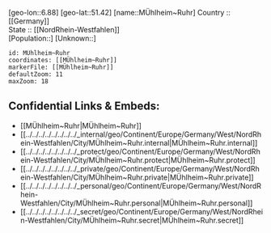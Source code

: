 ﻿---
location: [51.42,6.88] 
mapzoom: [7,12] 
mapmarker: city 
type: City
tags:
- geo/City


SpocWebEntityId: 32704
isDeleted: false
confidential: public

---
[geo-lon::6.88] 
[geo-lat::51.42] 
[name::MÜhlheim~Ruhr] 
Country :: [[Germany]]  
State :: [[NordRhein-Westfahlen]]  
[Population::] 
[Unknown::] 


```leaflet
id: MÜhlheim~Ruhr
coordinates: [[MÜhlheim~Ruhr]] 
markerFile: [[MÜhlheim~Ruhr]] 
defaultZoom: 11 
maxZoom: 18
```


## Confidential Links & Embeds: 
- [[MÜhlheim~Ruhr|MÜhlheim~Ruhr]]  
- [[../../../../../../../../_internal/geo/Continent/Europe/Germany/West/NordRhein-Westfahlen/City/MÜhlheim~Ruhr.internal|MÜhlheim~Ruhr.internal]] 
- [[../../../../../../../../_protect/geo/Continent/Europe/Germany/West/NordRhein-Westfahlen/City/MÜhlheim~Ruhr.protect|MÜhlheim~Ruhr.protect]] 
- [[../../../../../../../../_private/geo/Continent/Europe/Germany/West/NordRhein-Westfahlen/City/MÜhlheim~Ruhr.private|MÜhlheim~Ruhr.private]] 
- [[../../../../../../../../_personal/geo/Continent/Europe/Germany/West/NordRhein-Westfahlen/City/MÜhlheim~Ruhr.personal|MÜhlheim~Ruhr.personal]] 
- [[../../../../../../../../_secret/geo/Continent/Europe/Germany/West/NordRhein-Westfahlen/City/MÜhlheim~Ruhr.secret|MÜhlheim~Ruhr.secret]] 

